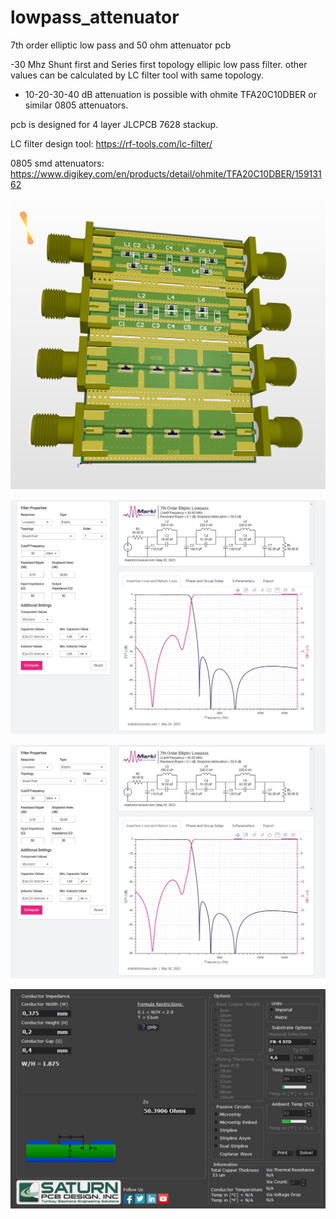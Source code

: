 # lowpass_attenuator
7th order elliptic low pass and 50 ohm attenuator pcb

-30 Mhz Shunt first and Series first topology ellipic low pass filter. other values 
can be calculated by LC filter tool with same topology. 

- 10-20-30-40 dB attenuation is possible with ohmite TFA20C10DBER or similar 0805 attenuators. 

pcb is designed for 4 layer JLCPCB 7628 stackup.  

LC filter design tool: https://rf-tools.com/lc-filter/

0805 smd attenuators: https://www.digikey.com/en/products/detail/ohmite/TFA20C10DBER/15913162

![This is an image](https://github.com/czorgormez/lowpass_attenuator/blob/main/3d.JPG)

![This is an image](https://github.com/czorgormez/lowpass_attenuator/blob/main/LowPass.jpg)

![This is an image](https://github.com/czorgormez/lowpass_attenuator/blob/main/LowPass.jpg)

![This is an image](https://github.com/czorgormez/lowpass_attenuator/blob/main/stackup.JPG)

